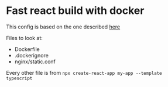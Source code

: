 # Fast react build with docker
This config is based on the one described [here](https://habr.com/ru/company/itsumma/blog/501680/)

Files to look at:
* Dockerfile
* .dockerignore
* nginx/static.conf

Every other file is from `npx create-react-app my-app --template typescript`
